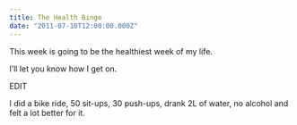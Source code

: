```yaml
---
title: The Health Binge
date: "2011-07-10T12:00:00.000Z"
---
```


This week is going to be the healthiest week of my life.

I’ll let you know how I get on.

 

EDIT

I did a bike ride, 50 sit-ups, 30 push-ups, drank 2L of water, no alcohol and felt a lot better for it.